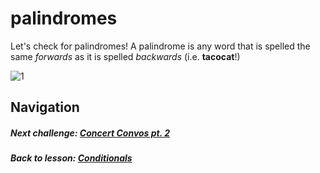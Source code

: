 # palindromes
Let's check for palindromes! A palindrome is any word that is spelled the same *forwards* as it is spelled *backwards* (i.e. **tacocat**!)  

![1](http://i.imgur.com/bhf2jZj.gif) 


## Navigation   
##### Next challenge: [Concert Convos pt. 2](https://github.com/Coderdotnew/intro_web_apps_dgm/tree/master/03_class/01_conditionals/code/03_concert_convos_pt2)       
##### Back to lesson: [Conditionals](https://github.com/Coderdotnew/intro_web_apps_dgm/tree/master/03_class/01_conditionals)      
